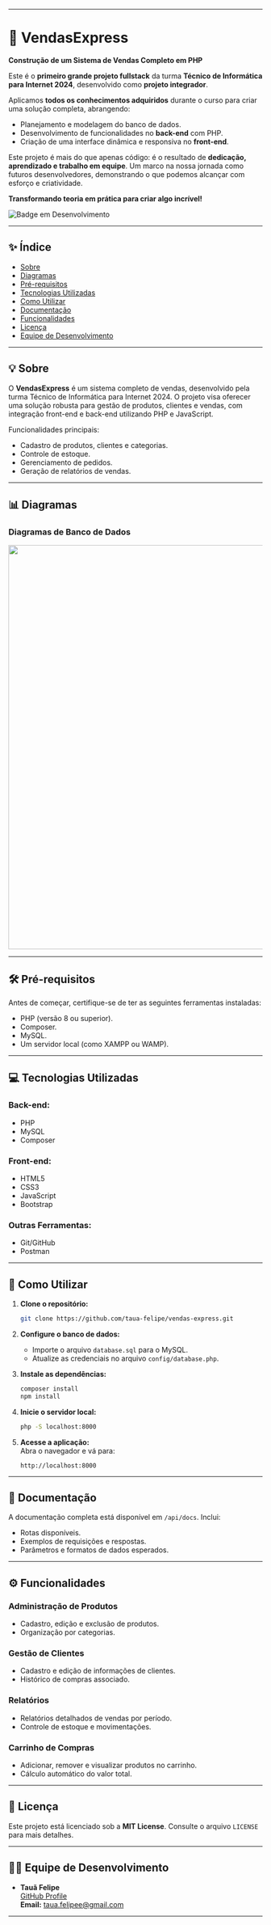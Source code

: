 
---

# 🛒 VendasExpress  
**Construção de um Sistema de Vendas Completo em PHP**  

Este é o **primeiro grande projeto fullstack** da turma **Técnico de Informática para Internet 2024**, desenvolvido como **projeto integrador**.  

Aplicamos **todos os conhecimentos adquiridos** durante o curso para criar uma solução completa, abrangendo:  
- Planejamento e modelagem do banco de dados.  
- Desenvolvimento de funcionalidades no **back-end** com PHP.  
- Criação de uma interface dinâmica e responsiva no **front-end**.  

Este projeto é mais do que apenas código: é o resultado de **dedicação, aprendizado e trabalho em equipe**. Um marco na nossa jornada como futuros desenvolvedores, demonstrando o que podemos alcançar com esforço e criatividade.  

**Transformando teoria em prática para criar algo incrível!**


![Badge em Desenvolvimento](http://img.shields.io/static/v1?label=STATUS&message=EM%20DESENVOLVIMENTO&color=GREEN&style=for-the-badge)

---

## ✨ Índice  
- [Sobre](#sobre)  
- [Diagramas](#diagramas)  
- [Pré-requisitos](#pré-requisitos)  
- [Tecnologias Utilizadas](#tecnologias-utilizadas)  
- [Como Utilizar](#como-utilizar)  
- [Documentação](#documentação)  
- [Funcionalidades](#funcionalidades)  
- [Licença](#licença)  
- [Equipe de Desenvolvimento](#equipe-de-desenvolvimento)  

---

## 💡 Sobre  
O **VendasExpress** é um sistema completo de vendas, desenvolvido pela turma Técnico de Informática para Internet 2024. O projeto visa oferecer uma solução robusta para gestão de produtos, clientes e vendas, com integração front-end e back-end utilizando PHP e JavaScript.  

Funcionalidades principais:  
- Cadastro de produtos, clientes e categorias.  
- Controle de estoque.  
- Gerenciamento de pedidos.  
- Geração de relatórios de vendas.  

---

## 📊 Diagramas  

### **Diagramas de Banco de Dados**  
<div>
  <img width="800px" src="https://github.com/user-attachments/assets/6b7eb036-9d18-483b-9774-a5c1b03f5357"></img>
</div>  

---

## 🛠️ Pré-requisitos  
Antes de começar, certifique-se de ter as seguintes ferramentas instaladas:  
- PHP (versão 8 ou superior).  
- Composer.  
- MySQL.   
- Um servidor local (como XAMPP ou WAMP).  

---

## 💻 Tecnologias Utilizadas  

### Back-end:  
- PHP  
- MySQL  
- Composer  

### Front-end:  
- HTML5  
- CSS3  
- JavaScript  
- Bootstrap  

### Outras Ferramentas:  
- Git/GitHub  
- Postman  

---

## 🚀 Como Utilizar  

1. **Clone o repositório:**  
   ```bash  
   git clone https://github.com/taua-felipe/vendas-express.git  
   ```  

2. **Configure o banco de dados:**  
   - Importe o arquivo `database.sql` para o MySQL.  
   - Atualize as credenciais no arquivo `config/database.php`.  

3. **Instale as dependências:**  
   ```bash  
   composer install  
   npm install  
   ```  

4. **Inicie o servidor local:**  
   ```bash  
   php -S localhost:8000  
   ```  

5. **Acesse a aplicação:**  
   Abra o navegador e vá para:  
   ```
   http://localhost:8000  
   ```  

---

## 📄 Documentação  
A documentação completa está disponível em `/api/docs`. Inclui:  
- Rotas disponíveis.  
- Exemplos de requisições e respostas.  
- Parâmetros e formatos de dados esperados.  

---

## ⚙️ Funcionalidades  

### Administração de Produtos  
- Cadastro, edição e exclusão de produtos.  
- Organização por categorias.  

### Gestão de Clientes  
- Cadastro e edição de informações de clientes.  
- Histórico de compras associado.  

### Relatórios  
- Relatórios detalhados de vendas por período.  
- Controle de estoque e movimentações.  

### Carrinho de Compras  
- Adicionar, remover e visualizar produtos no carrinho.  
- Cálculo automático do valor total.  

---

## 📝 Licença  
Este projeto está licenciado sob a **MIT License**. Consulte o arquivo `LICENSE` para mais detalhes.  

---

## 👩‍💻 Equipe de Desenvolvimento  

- **Tauã Felipe**  
  [GitHub Profile](https://github.com/felipetaua)  
  **Email:** taua.felipee@gmail.com  

--- 
